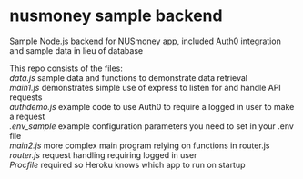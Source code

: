 # nusmoney sample backend
Sample Node.js backend for NUSmoney app, included Auth0 integration and sample data in lieu of database

This repo consists of the files:  
*data.js*         sample data and functions to demonstrate data retrieval  
*main1.js*        demonstrates simple use of express to listen for and handle API requests  
*authdemo.js*     example code to use Auth0 to require a logged in user to make a request  
*.env_sample*     example configuration parameters you need to set in your .env file  
*main2.js*        more complex main program relying on functions in router.js  
*router.js*       request handling requiring logged in user  
*Procfile*        required so Heroku knows which app to run on startup  

